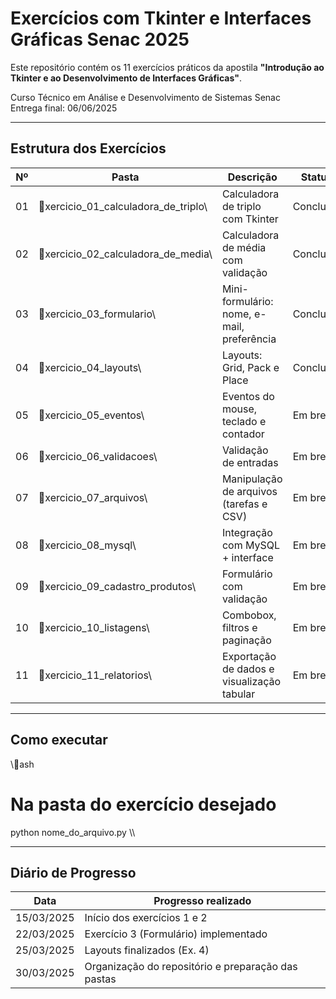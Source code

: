 #  Exercícios com Tkinter e Interfaces Gráficas  Senac 2025

Este repositório contém os 11 exercícios práticos da apostila **\"Introdução ao Tkinter e ao Desenvolvimento de Interfaces Gráficas\"**.

 Curso Técnico em Análise e Desenvolvimento de Sistemas  Senac  
 Entrega final: 06/06/2025  

---

##  Estrutura dos Exercícios

| Nº  | Pasta                                 | Descrição                                          | Status         |
|-----|----------------------------------------|----------------------------------------------------|----------------|
| 01  | xercicio_01_calculadora_de_triplo\   | Calculadora de triplo com Tkinter                 |  Concluído    |
| 02  | xercicio_02_calculadora_de_media\    | Calculadora de média com validação                |  Concluído    |
| 03  | xercicio_03_formulario\              | Mini-formulário: nome, e-mail, preferência        |  Concluído    |
| 04  | xercicio_04_layouts\                 | Layouts: Grid, Pack e Place                       |  Concluído    |
| 05  | xercicio_05_eventos\                 | Eventos do mouse, teclado e contador              |  Em breve     |
| 06  | xercicio_06_validacoes\              | Validação de entradas                             |  Em breve     |
| 07  | xercicio_07_arquivos\                | Manipulação de arquivos (tarefas e CSV)           |  Em breve     |
| 08  | xercicio_08_mysql\                   | Integração com MySQL + interface                  |  Em breve     |
| 09  | xercicio_09_cadastro_produtos\       | Formulário com validação                          |  Em breve     |
| 10  | xercicio_10_listagens\               | Combobox, filtros e paginação                     |  Em breve     |
| 11  | xercicio_11_relatorios\              | Exportação de dados e visualização tabular        |  Em breve     |

---

##  Como executar

\\\ash
# Na pasta do exercício desejado
python nome_do_arquivo.py
\\\

---

##  Diário de Progresso

| Data        | Progresso realizado                                  |
|-------------|------------------------------------------------------|
| 15/03/2025  | Início dos exercícios 1 e 2                          |
| 22/03/2025  | Exercício 3 (Formulário) implementado               |
| 25/03/2025  | Layouts finalizados (Ex. 4)                          |
| 30/03/2025  | Organização do repositório e preparação das pastas  |
